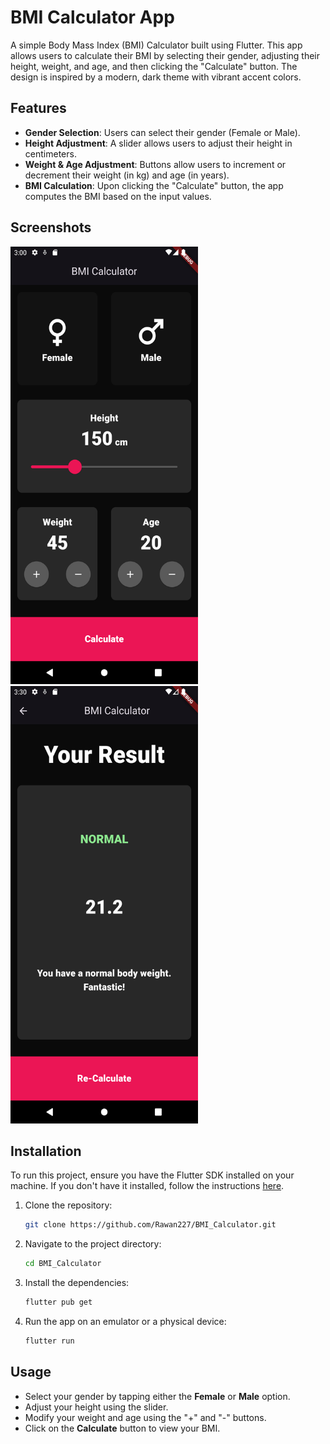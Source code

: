 # BMI Calculator App

A simple Body Mass Index (BMI) Calculator built using Flutter. This app allows users to calculate their BMI by selecting their gender, adjusting their height, weight, and age, and then clicking the "Calculate" button. The design is inspired by a modern, dark theme with vibrant accent colors.

## Features

- **Gender Selection**: Users can select their gender (Female or Male).
- **Height Adjustment**: A slider allows users to adjust their height in centimeters.
- **Weight & Age Adjustment**: Buttons allow users to increment or decrement their weight (in kg) and age (in years).
- **BMI Calculation**: Upon clicking the "Calculate" button, the app computes the BMI based on the input values.

## Screenshots

<img src="https://github.com/Rawan227/BMI_Calculator/blob/master/app_screenshots/Screenshot_1724590827.png" alt="App Screenshot" width="300" height="700"/>
<img src="https://github.com/Rawan227/BMI_Calculator/blob/master/app_screenshots/Screenshot_1724592602.png" alt="App Screenshot" width="300" height="700"/>

## Installation

To run this project, ensure you have the Flutter SDK installed on your machine. If you don't have it installed, follow the instructions [here](https://flutter.dev/docs/get-started/install).

1. Clone the repository:
   ```bash
   git clone https://github.com/Rawan227/BMI_Calculator.git
   ```
2. Navigate to the project directory:
   ```bash
   cd BMI_Calculator
   ```
3. Install the dependencies:
   ```bash
   flutter pub get
   ```
4. Run the app on an emulator or a physical device:
   ```bash
   flutter run
   ```

## Usage

- Select your gender by tapping either the **Female** or **Male** option.
- Adjust your height using the slider.
- Modify your weight and age using the "+" and "-" buttons.
- Click on the **Calculate** button to view your BMI.
